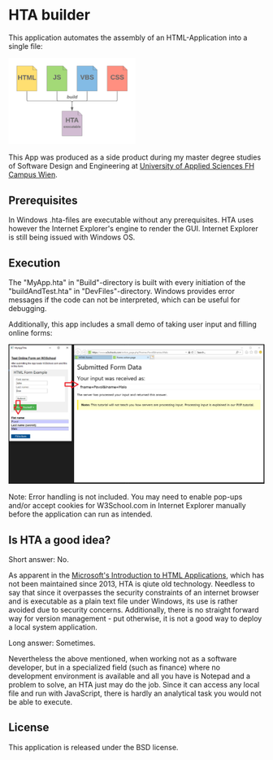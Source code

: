 # HTA builder
This application automates the assembly of an HTML-Application into a single file: 


<img src="Images/HTA-builder.png" width="250">

This App was produced as a side product during my master degree studies of Software Design and Engineering at [University of Applied Sciences FH Campus Wien](https://www.fh-campuswien.ac.at/en/studies/study-courses/detail/software-design-and-engineering-master.html).



## Prerequisites
In Windows .hta-files are executable without any prerequisites. HTA uses however the Internet Explorer's engine to render the GUI. Internet Explorer is still being issued with Windows OS. 

## Execution
The "MyApp.hta" in "Build"-directory is built with every initiation of the "buildAndTest.hta" in "DevFiles"-directory. Windows provides error messages if the code can not be interpreted, which can be useful for debugging.  

Additionally, this app includes a small demo of taking user input and filling online forms:  

<img src="Images/HTML-demo.png" width="650">

Note: Error handling is not included. You may need to enable pop-ups and/or accept cookies for W3School.com in Internet Explorer manually before the application can run as intended. 

## Is HTA a good idea?
Short answer: No.

As apparent in the [Microsoft's Introduction to HTML Applications](https://docs.microsoft.com/en-us/previous-versions/ms536496%28v%3dvs.85%29), which has not been maintained since 2013, HTA is qiute old technology. Needless to say that since it overpasses the security constraints of an internet browser and is executable as a plain text file under Windows, its use is rather avoided due to security concerns. Additionally, there is no straight forward way for version management - put otherwise, it is not a good way to deploy a local system application.        

Long answer: Sometimes.

Nevertheless the above mentioned, when working not as a software developer, but in a specialized field (such as finance) where no development environment is available and all you have is Notepad and a problem to solve, an HTA just may do the job. Since it can access any local file and run with JavaScript, there is hardly an analytical task you would not be able to execute.   

## License
This application is released under the BSD license. 
